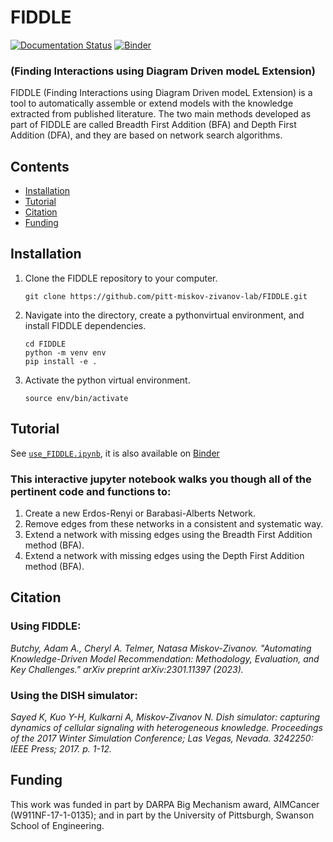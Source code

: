 # FIDDLE

[![Documentation Status](https://readthedocs.org/projects/melody-fiddle/badge/?version=latest)](https://melody-fiddle.readthedocs.io/en/latest/?badge=latest)
[![Binder](https://mybinder.org/badge_logo.svg)](https://mybinder.org/v2/gh/pitt-miskov-zivanov-lab/FIDDLE/HEAD?labpath=%2Fexamples%2Fuse_FIDDLE.ipynb)

### (Finding Interactions using Diagram Driven modeL Extension)

FIDDLE (Finding Interactions using Diagram Driven modeL Extension) is a tool to automatically assemble or extend models with the knowledge extracted from published literature. The two main methods developed as part of FIDDLE are called Breadth First Addition (BFA) and Depth First Addition (DFA), and they are based on network search algorithms.

## Contents

- [Installation](#Installation)
- [Tutorial](#Tutorial)
- [Citation](#citation)
- [Funding](#funding)

## Installation

1. Clone the FIDDLE repository to your computer.
   ```
   git clone https://github.com/pitt-miskov-zivanov-lab/FIDDLE.git
   ```
2. Navigate into the directory, create a pythonvirtual environment, and install FIDDLE dependencies.
   ```
   cd FIDDLE
   python -m venv env
   pip install -e .
   ```
3. Activate the python virtual environment.
   ```
   source env/bin/activate
   ```

## Tutorial

See [`use_FIDDLE.ipynb`](examples/use_FIDDLE.ipynb), it is also available on [Binder](https://mybinder.org/v2/gh/pitt-miskov-zivanov-lab/FIDDLE/HEAD?labpath=%2Fexamples%2Fuse_FIDDLE.ipynb)

### This interactive jupyter notebook walks you though all of the pertinent code and functions to:

1. Create a new Erdos-Renyi or Barabasi-Alberts Network.
2. Remove edges from these networks in a consistent and systematic way.
3. Extend a network with missing edges using the Breadth First Addition method (BFA).
4. Extend a network with missing edges using the Depth First Addition method (BFA).

## Citation

### Using FIDDLE:

_Butchy, Adam A., Cheryl A. Telmer, Natasa Miskov-Zivanov. "Automating Knowledge-Driven Model Recommendation: Methodology, Evaluation, and Key Challenges." arXiv preprint arXiv:2301.11397 (2023)._

### Using the DISH simulator:

_Sayed K, Kuo Y-H, Kulkarni A, Miskov-Zivanov N. Dish simulator: capturing dynamics of cellular signaling with heterogeneous knowledge. Proceedings of the 2017 Winter Simulation Conference; Las Vegas, Nevada. 3242250: IEEE Press; 2017. p. 1-12._

## Funding

This work was funded in part by DARPA Big Mechanism award, AIMCancer (W911NF-17-1-0135); and in part by the University of Pittsburgh, Swanson School of Engineering.
